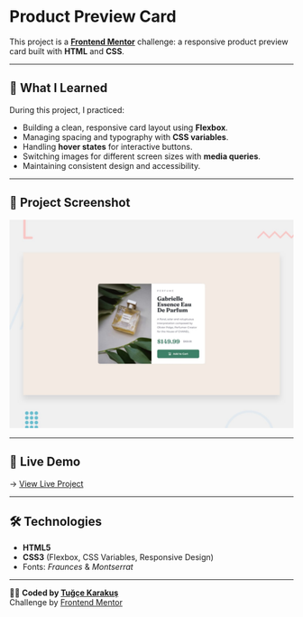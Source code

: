 # Product Preview Card

This project is a **[Frontend Mentor](https://www.frontendmentor.io)** challenge: a responsive product preview card built with **HTML** and **CSS**.

---

## 🌟 What I Learned

During this project, I practiced:

- Building a clean, responsive card layout using **Flexbox**.  
- Managing spacing and typography with **CSS variables**.  
- Handling **hover states** for interactive buttons.  
- Switching images for different screen sizes with **media queries**.  
- Maintaining consistent design and accessibility.

---

## 📸 Project Screenshot

![Project Screenshot](images/desktop-preview.jpg)

---

## 🚀 Live Demo

→ [View Live Project](https://productpreviewcardcomponennt.netlify.app/)

---

## 🛠️ Technologies

- **HTML5**
- **CSS3** (Flexbox, CSS Variables, Responsive Design)
- Fonts: *Fraunces* & *Montserrat*

---

👩‍💻 **Coded by [Tuğçe Karakuş](https://github.com/tugcekarakuss)**  
Challenge by [Frontend Mentor](https://www.frontendmentor.io)
